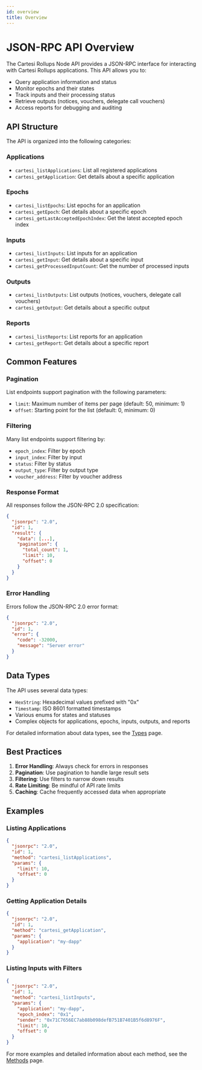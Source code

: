 ```yaml
---
id: overview
title: Overview
---
```


# JSON-RPC API Overview

The Cartesi Rollups Node API provides a JSON-RPC interface for interacting with Cartesi Rollups applications. This API allows you to:

- Query application information and status
- Monitor epochs and their states
- Track inputs and their processing status
- Retrieve outputs (notices, vouchers, delegate call vouchers)
- Access reports for debugging and auditing

## API Structure

The API is organized into the following categories:

### Applications
- `cartesi_listApplications`: List all registered applications
- `cartesi_getApplication`: Get details about a specific application

### Epochs
- `cartesi_listEpochs`: List epochs for an application
- `cartesi_getEpoch`: Get details about a specific epoch
- `cartesi_getLastAcceptedEpochIndex`: Get the latest accepted epoch index

### Inputs
- `cartesi_listInputs`: List inputs for an application
- `cartesi_getInput`: Get details about a specific input
- `cartesi_getProcessedInputCount`: Get the number of processed inputs

### Outputs
- `cartesi_listOutputs`: List outputs (notices, vouchers, delegate call vouchers)
- `cartesi_getOutput`: Get details about a specific output

### Reports
- `cartesi_listReports`: List reports for an application
- `cartesi_getReport`: Get details about a specific report

## Common Features

### Pagination
List endpoints support pagination with the following parameters:
- `limit`: Maximum number of items per page (default: 50, minimum: 1)
- `offset`: Starting point for the list (default: 0, minimum: 0)

### Filtering
Many list endpoints support filtering by:
- `epoch_index`: Filter by epoch
- `input_index`: Filter by input
- `status`: Filter by status
- `output_type`: Filter by output type
- `voucher_address`: Filter by voucher address

### Response Format
All responses follow the JSON-RPC 2.0 specification:
```json
{
  "jsonrpc": "2.0",
  "id": 1,
  "result": {
    "data": [...],
    "pagination": {
      "total_count": 1,
      "limit": 10,
      "offset": 0
    }
  }
}
```

### Error Handling
Errors follow the JSON-RPC 2.0 error format:
```json
{
  "jsonrpc": "2.0",
  "id": 1,
  "error": {
    "code": -32000,
    "message": "Server error"
  }
}
```

## Data Types

The API uses several data types:
- `HexString`: Hexadecimal values prefixed with "0x"
- `Timestamp`: ISO 8601 formatted timestamps
- Various enums for states and statuses
- Complex objects for applications, epochs, inputs, outputs, and reports

For detailed information about data types, see the [Types](types) page.

## Best Practices

1. **Error Handling**: Always check for errors in responses
2. **Pagination**: Use pagination to handle large result sets
3. **Filtering**: Use filters to narrow down results
4. **Rate Limiting**: Be mindful of API rate limits
5. **Caching**: Cache frequently accessed data when appropriate

## Examples

### Listing Applications
```json
{
  "jsonrpc": "2.0",
  "id": 1,
  "method": "cartesi_listApplications",
  "params": {
    "limit": 10,
    "offset": 0
  }
}
```

### Getting Application Details
```json
{
  "jsonrpc": "2.0",
  "id": 1,
  "method": "cartesi_getApplication",
  "params": {
    "application": "my-dapp"
  }
}
```

### Listing Inputs with Filters
```json
{
  "jsonrpc": "2.0",
  "id": 1,
  "method": "cartesi_listInputs",
  "params": {
    "application": "my-dapp",
    "epoch_index": "0x1",
    "sender": "0x71C7656EC7ab88b098defB751B7401B5f6d8976F",
    "limit": 10,
    "offset": 0
  }
}
```

For more examples and detailed information about each method, see the [Methods](methods) page. 